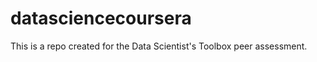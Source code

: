 datasciencecoursera
===================

This is a repo created for the Data Scientist's Toolbox peer assessment.
